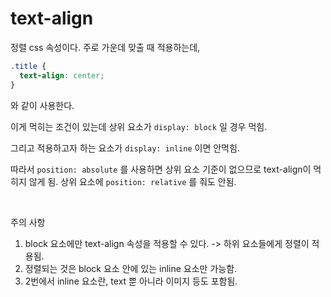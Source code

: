 # text-align

정렬 css 속성이다. 주로 가운데 맞출 때 적용하는데,

```css
.title {
  text-align: center;
}
```

와 같이 사용한다.

이게 먹히는 조건이 있는데 상위 요소가 `display: block` 일 경우 먹힘.

그리고 적용하고자 하는 요소가 `display: inline` 이면 안먹힘.

따라서 `position: absolute` 를 사용하면 상위 요소 기준이 없으므로 text-align이 먹히지 않게 됨. 상위 요소에 `position: relative` 를 줘도 안됨.

<br/>

주의 사항

1. block 요소에만 text-align 속성을 적용할 수 있다. -> 하위 요소들에게 정렬이 적용됨.
2. 정렬되는 것은 block 요소 안에 있는 inline 요소만 가능함.
3. 2번에서 inline 요소란, text 뿐 아니라 이미지 등도 포함됨.